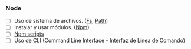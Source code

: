 ### Node

* [ ] Uso de sistema de archivos. ([Fs](https://nodejs.org/api/fs.html), [Path](https://nodejs.org/api/path.html))
* [ ] Instalar y usar módulos. ([Npm](https://www.npmjs.com/))
* [ ] [Npm scripts](https://docs.npmjs.com/misc/scripts)
* [ ] Uso de CLI (Command Line Interface - Interfaz de Línea de Comando)
